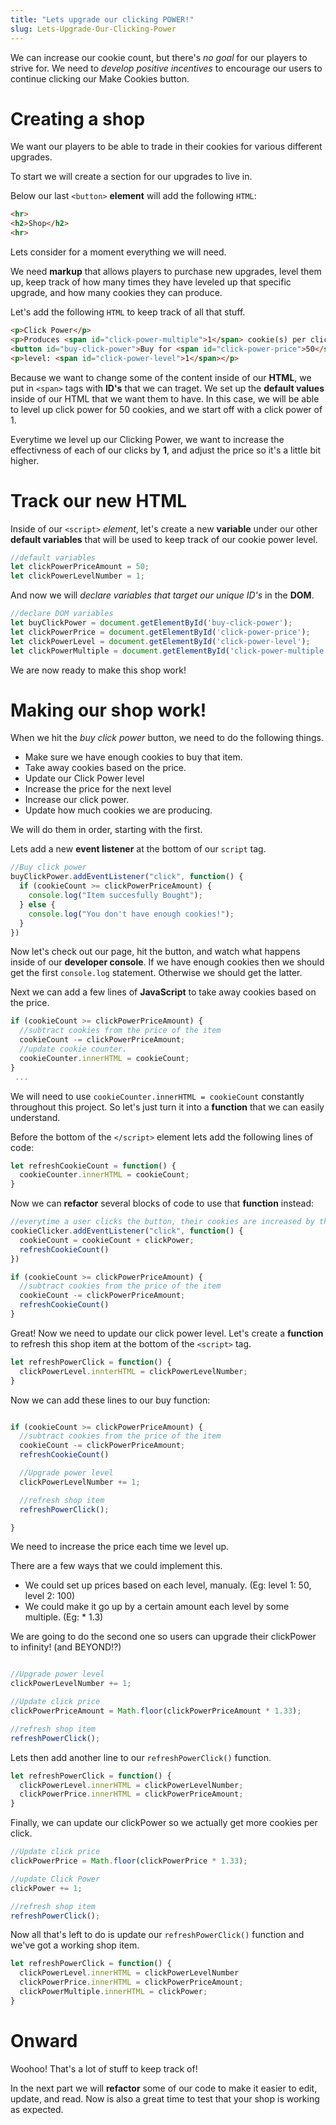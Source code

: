 ```yaml
---
title: "Lets upgrade our clicking POWER!"
slug: Lets-Upgrade-Our-Clicking-Power
---
```

We can increase our cookie count, but there's *no goal* for our players to strive for. We need to *develop positive incentives* to encourage our users to continue clicking our Make Cookies button.

# Creating a shop
We want our players to be able to trade in their cookies for various different upgrades.

To start we will create a section for our upgrades to live in.

Below our last ```<button>``` **element** will add the following ```HTML```:

```html
<hr>
<h2>Shop</h2>
<hr>
```
Lets consider for a moment everything we will need.

We need **markup** that allows players to purchase new upgrades, level them up, keep track of how many times they have leveled up that specific upgrade, and how many cookies they can produce.

Let's add the following ```HTML``` to keep track of all that stuff.

```html
<p>Click Power</p>
<p>Produces <span id="click-power-multiple">1</span> cookie(s) per click</p>
<button id="buy-click-power">Buy for <span id="click-power-price">50</span></button>
<p>level: <span id="click-power-level">1</span></p>
```
Because we want to change some of the content inside of our **HTML**, we put in ```<span>``` tags with **ID's** that we can traget. We set up the **default values** inside of our HTML that we want them to have. In this case, we will be able to level up click power for 50 cookies, and we start off with a click power of 1.

Everytime we level up our Clicking Power, we want to increase the effectivness of each of our clicks by **1**, and adjust the price so it's a little bit higher.

# Track our new HTML
Inside of our ```<script>``` *element*, let's create a new **variable** under our other **default variables** that will be used to keep track of our cookie power level.

```js
//default variables
let clickPowerPriceAmount = 50;
let clickPowerLevelNumber = 1;
```

And now we will *declare variables that target our unique ID's* in the **DOM**.

```js
//declare DOM variables
let buyClickPower = document.getElementById('buy-click-power');
let clickPowerPrice = document.getElementById('click-power-price');
let clickPowerLevel = document.getElementById('click-power-level');
let clickPowerMultiple = document.getElementById('click-power-multiple');
```

We are now ready to make this shop work!

# Making our shop work!
When we hit the *buy click power* button, we need to do the following things.

- Make sure we have enough cookies to buy that item.
- Take away cookies based on the price.
- Update our Click Power level
- Increase the price for the next level
- Increase our click power.
- Update how much cookies we are producing.

We will do them in order, starting with the first.

Lets add a new **event listener** at the bottom of our ```script``` tag.

```js
//Buy click power
buyClickPower.addEventListener("click", function() {
  if (cookieCount >= clickPowerPriceAmount) {
    console.log("Item succesfully Bought");
  } else {
    console.log("You don't have enough cookies!");
  }
})

```
Now let's check out our page, hit the button, and watch what happens inside of our **developer console**. If we have enough cookies then we should get the first ```console.log``` statement. Otherwise we should get the latter.

Next we can add a few lines of **JavaScript** to take away cookies based on the price.

```js
if (cookieCount >= clickPowerPriceAmount) {
  //subtract cookies from the price of the item
  cookieCount -= clickPowerPriceAmount;
  //update cookie counter.
  cookieCounter.innerHTML = cookieCount;
}  
 ...

```

We will need to use ```cookieCounter.innerHTML = cookieCount``` constantly throughout this project. So let's just turn it into a **function** that we can easily understand.

Before the bottom of the ```</script>``` element lets add the following lines of code:

```js
let refreshCookieCount = function() {
  cookieCounter.innerHTML = cookieCount;
}
```

Now we can **refactor** several blocks of code to use that **function** instead:

```js
//everytime a user clicks the button, their cookies are increased by the value of their clickPower.
cookieClicker.addEventListener("click", function() {
  cookieCount = cookieCount + clickPower;
  refreshCookieCount()
})
```

```js
if (cookieCount >= clickPowerPriceAmount) {
  //subtract cookies from the price of the item
  cookieCount -= clickPowerPriceAmount;
  refreshCookieCount()
}
```

Great! Now we need to update our click power level. Let's create a **function** to refresh this shop item at the bottom of the ```<script>``` tag.

```js
let refreshPowerClick = function() {
  clickPowerLevel.innterHTML = clickPowerLevelNumber;
}

```

Now we can add these lines to our buy function:

```js

if (cookieCount >= clickPowerPriceAmount) {
  //subtract cookies from the price of the item
  cookieCount -= clickPowerPriceAmount;
  refreshCookieCount()

  //Upgrade power level
  clickPowerLevelNumber += 1;

  //refresh shop item
  refreshPowerClick();

}
```

We need to increase the price each time we level up.

There are a few ways that we could implement this.

- We could set up prices based on each level, manualy. (Eg: level 1: 50, level 2: 100)
- We could make it go up by a certain amount each level by some multiple. (Eg: * 1.3)

We are going to do the second one so users can upgrade their clickPower to infinity! (and BEYOND!?)

```js

//Upgrade power level
clickPowerLevelNumber += 1;

//Update click price
clickPowerPriceAmount = Math.floor(clickPowerPriceAmount * 1.33);

//refresh shop item
refreshPowerClick();


```

Lets then add another line to our `refreshPowerClick()` function.

```js
let refreshPowerClick = function() {
  clickPowerLevel.innerHTML = clickPowerLevelNumber;
  clickPowerPrice.innerHTML = clickPowerPriceAmount;
}
```

Finally, we can update our clickPower so we actually get more cookies per click.

```js
//Update click price
clickPowerPrice = Math.floor(clickPowerPrice * 1.33);

//update Click Power
clickPower += 1;

//refresh shop item
refreshPowerClick();
```

Now all that's left to do is update our ```refreshPowerClick()``` function and we've got a working shop item.

```js
let refreshPowerClick = function() {
  clickPowerLevel.innerHTML = clickPowerLevelNumber
  clickPowerPrice.innerHTML = clickPowerPriceAmount;
  clickPowerMultiple.innerHTML = clickPower;
}
```
# Onward
Woohoo! That's a lot of stuff to keep track of!

In the next part we will **refactor** some of our code to make it easier to edit, update, and read. Now is also a great time to test that your shop is working as expected.
